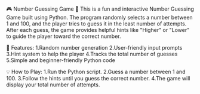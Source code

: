 🎮 Number Guessing Game 🎯
This is a fun and interactive Number Guessing Game built using Python. The program randomly selects a number between 1 and 100, and the player tries to guess it in the least number of attempts. After each guess, the game provides helpful hints like "Higher" or "Lower" to guide the player toward the correct number.

🚀 Features:
1.Random number generation
2.User-friendly input prompts
3.Hint system to help the player
4.Tracks the total number of guesses
5.Simple and beginner-friendly Python code

💡 How to Play:
1.Run the Python script.
2.Guess a number between 1 and 100.
3.Follow the hints until you guess the correct number.
4.The game will display your total number of attempts.
